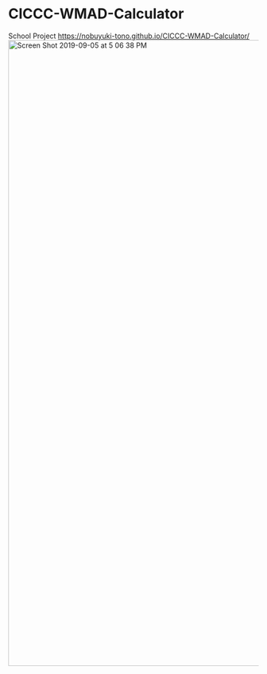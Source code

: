 # CICCC-WMAD-Calculator
School Project
https://nobuyuki-tono.github.io/CICCC-WMAD-Calculator/
<img width="1260" alt="Screen Shot 2019-09-05 at 5 06 38 PM" src="https://user-images.githubusercontent.com/49208782/64391984-ae561d00-cfff-11e9-87dd-73e7731ea5e3.png">

